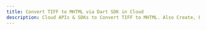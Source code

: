 ---title: Convert TIFF to MHTML via Dart SDK in Clouddescription: Cloud APIs & SDKs to Convert TIFF to MHTML. Also Create, Edit & Render Microsoft Word & OpenOffice documents in the Cloud.---
